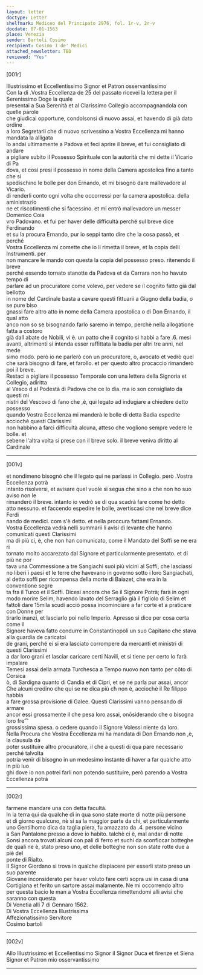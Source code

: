```yaml
---
layout: letter
doctype: Letter
shelfmark: Mediceo del Principato 2976, fol. 1r-v, 2r-v
docdate: 07-01-1563
place: Venezia
sender: Bartoli Cosimo
recipient: Cosimo I de' Medici
attached_newsletter: TBD
reviewed: "Yes"
---
```


[001r]  
  
  
Illustrissimo et Eccellentissimo Signor et Patron osservantissimo  
Con la di .Vostra Eccellenza de 25 del passato ricevei la lettera per il Serenissimo Doge la quale  
presentai a Sua Serenità et al Clarissimo Collegio accompagnandola con quelle parole  
che giudicai opportune, condolsonsi di nuovo assai, et havendo di già dato ordine  
a loro Segretarii che di nuovo scrivessino a Vostra Eccellenza mi hanno mandata la alligata  
Io andai ultimamente a Padova et feci aprire il breve, et fui consigliato di andare  
a pigliare subito il Possesso Spirituale con la autorità che mi dette il Vicario di Pa  
dova, et così presi il possesso in nome della Camera apostolica fino a tanto che si  
spedischino le bolle per don Ernando, et mi bisognò dare mallevadore al Vicario.  
di renderli conto ogni volta che occorressi per la camera apostolica. della aministrazio  
ne et riscotimenti che si facessino. et mi entrò mallevadore un messer Domenico Coia   
vro Padovano. et fui per haver delle difficultà perché sul breve dice Ferdinando  
et su la procura Ernando, pur io seppi tanto dire che la cosa passò, et perché  
Vostra Eccellenza mi comette che io li rimetta il breve, et la copia delli Instrumenti. per  
non mancare le mando con questa la copia del possesso preso. ritenendo il breve  
perché essendo tornato stanotte da Padova et da Carrara non ho havuto tempo di  
parlare ad un procuratore come volevo, per vedere se il cognito fatto già dal bellotto  
in nome del Cardinale basta a cavare questi fittuarii a Giugno della badia, o se pure biso  
gnassi fare altro atto in nome della Camera apostolica o di Don Ernando, il qual atto  
anco non so se bisognando farlo saremo in tempo, perchè nella allogatione fatta a costoro  
già dall abate de Nobili, vi è. un patto che il cognito si habbi a fare .6. mesi  
avanti, altrimenti si intenda esser raffittata la badia per altri tre anni, nel mede  
simo modo. però io ne parlerò con un procuratore, o, avocato et vedrò quel  
che sarà bisogno di fare, et farollo. et per questo altro procaccio rimanderò poi il breve.  
Restaci a pigliare il possesso Temporale con una lettera della Signoria et Collegio, adiritta  
al Vesco d al Podestà di Padova che ce lo dia. ma io son consigliato da questi mi  
nistri del Vescovo di fano che ,è, qui legato ad indugiare a chiedere detto possesso  
quando Vostra Eccellenza mi manderà le bolle di detta Badia espedite acciochè questi Clarissimi  
non habbino a farci difficultà alcuna, atteso che vogliono sempre vedere le bolle. et  
sebene l'altra volta si prese con il breve solo. il breve veniva diritto al Cardinale  
  
---  

[001v]  
  
  
et nondimeno bisognò che il legato qui ne parlassi in Collegio. però .Vostra Eccellenza potrà  
intanto risolversi, et avisare quel vuole si segua che sino a che non ho suo aviso non le  
rimanderò il breve. intanto io vedrò se di qua scadrà fare come ho detto  
atto nessuno. et faccendo espedire le bolle, avertiscasi che nel breve dice Ferdi  
nando de medici. com s'è detto. et nella proccura fattami Ernando.  
Vostra Eccellenza vedrà nelli summarii li avisi di levante che hanno comunicati questi Clarissimi  
ma di più ci, è, che non han comunicato, come il Mandato del Soffi se ne era ri  
tornato molto accarezato dal Signore et particularmente presentato. et di più ne por  
tava una Commessione a tre Sangiachi suoi più vicini al Soffi, che lasciassi  
no liberi i paesi et le terre che havevano in governo sotto i loro Sangiachati,  
al detto soffi per ricompensa della morte di Baiazet, che era in la conventione segre  
ta fra il Turco et il Soffi. Dicesi ancora che Se il Signore Potrà; farà in ogni  
modo morire Selim, havendo lavato del Serraglio già il figliolo di Selim et  
fattoli dare 15mila scudi acciò possa incominciare a far corte et a praticare con Donne per  
tirarlo inanzi, et lasciarlo poi nello Imperio. Apresso si dice per cosa certa come il  
Signore haveva fatto condurre in Constantinopoli un suo Capitano che stava alla guardia de caricatoi  
de grani, perché ei si era lasciato corrompere da mercanti et ministri di questi Clarissimi  
a dar loro grani et lasciar caricare certi Navili, et si tiene per certo lo farà impalare  
Temesi assai della armata Turchesca a Tempo nuovo non tanto per cōto di Corsica  
ò, di Sardigna quanto di Candia et di Cipri, et se ne parla pur assai, ancor  
Che alcuni credino che qui se ne dica più cħ non è, acciochè il Re filippo habbia  
a fare grossa provisione di Galee. Questi Clarissimi vanno pensando di armare  
ancor essi grossamente il che pesa loro assai,  onōsiderando che o bisogna loro fre⁀  
grossissima spesa. o cedere quando il Signore Volessi niente da loro.  
Nella Procura che Vostra Eccellenza mi ha mandata di Don Ernando non ,è, la clausula da  
poter sustituire altro procuratore, il che a questi di qua pare necessario perché talvolta  
potria venir di bisogno in un medesimo instante di haver a far qualche atto in più luo  
ghi dove io non potrei farli non potendo sustituire, però parendo a Vostra Eccellenza potrà  
  
---  

[002r]  
  
  
farmene mandare una con detta facultà.  
In la terra qui da qualche dì in qua sono state morte di notte più persone  
et di giorno qualcuno, nè si sa la maggior parte da chi, et particularmente  
uno Gentilhomo dica da taglia piera, fu amazzato da .4. persone vicino  
a San Pantalone presso a dove io habito. talchè ci è, mal andar di notte  
Sonsi ancora trovati alcuni con pali di ferro et suchi da sconficcar botteghe  
de quali ne è, stato preso uno, et delle botteghe non son state rotte due a piè del  
ponte di Rialto.  
Il Signor Giordano si trova in qualche dispiacere per esserli stato preso un suo parente  
Giovane inconsiderato per haver voluto fare certi sopra usi in casa di una  
Cortigiana et ferito un sartore assai malamente. Ne mi occorrendo altro  
per questa bacio le man a Vostra Eccellenza rimettendomi alli avisi che saranno con questa  
Di Venetia alli 7 di Gennaro 1562.  
Di Vostra Eccellenza Illustrissima  
Affezionatissimo Servitore  
Cosimo bartoli  
  
---  

[002v]  
  
  
Allo Illustrissimo et Eccellentissimo Signor il Signor Duca et firenze et Siena  
Signor et Patron mio osservantissimo  
  
---  


